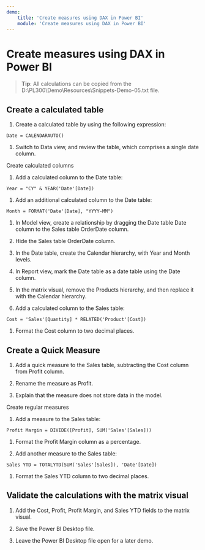 ```yaml
---
demo:
    title: 'Create measures using DAX in Power BI'
    module: 'Create measures using DAX in Power BI'
---
```

# Create measures using DAX in Power BI

> **Tip**: All calculations can be copied from the D:\PL300\Demo\Resources\Snippets-Demo-05.txt file.

## Create a calculated table

1. Create a calculated table by using the following expression:

```dax
Date = CALENDARAUTO()
```

1. Switch to Data view, and review the table, which comprises a single date column.

Create calculated columns

1. Add a calculated column to the Date table:

```dax
Year = "CY" & YEAR('Date'[Date])
```

1. Add an additional calculated column to the Date table:

```dax
Month = FORMAT('Date'[Date], "YYYY-MM")
```

1. In Model view, create a relationship by dragging the Date table Date column to the Sales table OrderDate column.

1. Hide the Sales table OrderDate column.

1. In the Date table, create the Calendar hierarchy, with Year and Month levels.

1. In Report view, mark the Date table as a date table using the Date column.

1. In the matrix visual, remove the Products hierarchy, and then replace it with the Calendar hierarchy.

1. Add a calculated column to the Sales table:

```dax
Cost = 'Sales'[Quantity] * RELATED('Product'[Cost])
```

1. Format the Cost column to two decimal places.

## Create a Quick Measure

1. Add a quick measure to the Sales table, subtracting the Cost column from Profit column.

1. Rename the measure as Profit.

1. Explain that the measure does not store data in the model.

Create regular measures

1. Add a measure to the Sales table:

```dax
Profit Margin = DIVIDE([Profit], SUM('Sales'[Sales]))
```

1. Format the Profit Margin column as a percentage.

1. Add another measure to the Sales table:

```dax
Sales YTD = TOTALYTD(SUM('Sales'[Sales]), 'Date'[Date])
```

1. Format the Sales YTD column to two decimal places.

## Validate the calculations with the matrix visual

1. Add the Cost, Profit, Profit Margin, and Sales YTD fields to the matrix visual.

1. Save the Power BI Desktop file.

1. Leave the Power BI Desktop file open for a later demo.
